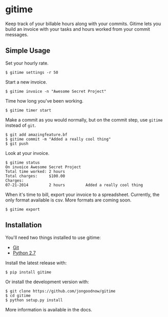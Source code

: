 gitime
====

Keep track of your billable hours along with your commits. Gitime lets you build an invoice with your tasks and hours worked from your commit messages.

Simple Usage
----

Set your hourly rate.

	$ gitime settings -r 50

Start a new invoice.

	$ gitime invoice -n "Awesome Secret Project"

Time how long you've been working.

	$ gitime timer start

Make a commit as you would normally, but on the commit step, use `gitime` instead of `git`.

	$ git add amazingfeature.bf
	$ gitime commit -m "Added a really cool thing"
	$ git push

Look at your invoice.

	$ gitime status
	On invoice Awesome Secret Project
	Total time worked: 2 hours
	Total charges:     $100.00
	Charges:
	07-21-2014         2 hours         Added a really cool thing

When it's time to bill, export your invoice to a spreadsheet. Currently, the only format available is csv. More formats are coming soon.

	$ gitime export

Installation
----

You'll need two things installed to use gitime:

* [Git](http://git-scm.com/downloads)
* [Python 2.7](https://www.python.org/downloads/)

Install the latest release with:

	$ pip install gitime

Or install the development version with:

	$ git clone https://github.com/jongoodnow/gitime
	$ cd gitime
	$ python setup.py install

More information is available in the docs.